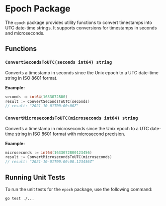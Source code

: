 # Epoch Package

The `epoch` package provides utility functions to convert timestamps into UTC date-time strings. It supports conversions for timestamps in seconds and microseconds.

## Functions

### `ConvertSecondsToUTC(seconds int64) string`
Converts a timestamp in seconds since the Unix epoch to a UTC date-time string in ISO 8601 format.

**Example:**
```go
seconds := int64(1633072800)
result := ConvertSecondsToUTC(seconds)
// result: "2021-10-01T00:00:00Z"
```

### `ConvertMicrosecondsToUTC(microseconds int64) string`
Converts a timestamp in microseconds since the Unix epoch to a UTC date-time string in ISO 8601 format with microsecond precision.

**Example:**
```go
microseconds := int64(1633072800123456)
result := ConvertMicrosecondsToUTC(microseconds)
// result: "2021-10-01T00:00:00.123456Z"
```

## Running Unit Tests

To run the unit tests for the `epoch` package, use the following command:

```bash
go test ./...
```